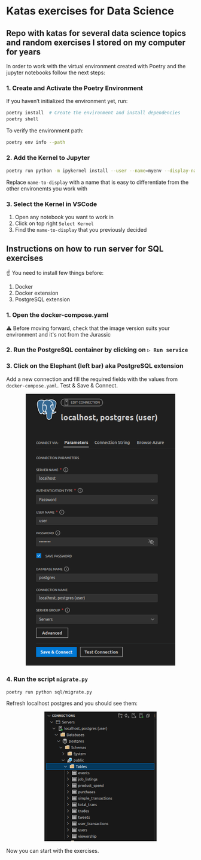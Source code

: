 # Katas exercises for Data Science

## Repo with katas for several data science topics and random exercises I stored on my computer for years

In order to work with the virtual environment created with Poetry and the jupyter notebooks follow the next steps:


### 1. Create and Activate the Poetry Environment
If you haven’t initialized the environment yet, run:

```sh
poetry install  # Create the environment and install dependencies
poetry shell
```

To verify the environment path:

```sh
poetry env info --path
```

### 2. Add the Kernel to Jupyter

```sh
poetry run python -m ipykernel install --user --name=myenv --display-name"name-to-display"
```
Replace `name-to-display` with a name that is easy to differentiate from the other environemts you work with

###  3. Select the Kernel in VSCode
1. Open any notebook you want to work in
2. Click on top right `Select Kernel`
3. Find the `name-to-display` that you previously decided


## Instructions on how to run server for SQL exercises

☝️ You need to install few things before:
   1. Docker
   2. Docker extension
   3. PostgreSQL extension

### 1. Open the docker-compose.yaml

   ⚠️ Before moving forward, check that the image version suits your environment and it's not from the Jurassic

### 2. Run the PostgreSQL container by clicking on `▷ Run service`
### 3. Click on the Elephant (left bar) aka PostgreSQL extension 
   
Add a new connection and fill the required fields with the values from `docker-compose.yaml`. Test & Save & Connect.

   <p align="center">
  <img src="sql/imgs/connect-to-server.png" alt="SQL connect server" width="400" />
</p>

### 4. Run the script `migrate.py`

```
poetry run python sql/migrate.py
```
Refresh localhost postgres and you should see them:


   <p align="center">
  <img src="sql/imgs/postgres-tables.png" alt="SQL tables" width="300" />
</p>

Now you can start with the exercises. 



